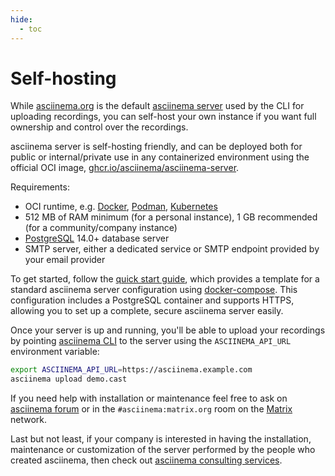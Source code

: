 ```yaml
---
hide:
  - toc
---
```


# Self-hosting

While [asciinema.org](https://asciinema.org) is the default [asciinema
server](../index.md) used by the CLI for uploading recordings, you can self-host
your own instance if you want full ownership and control over the recordings.

asciinema server is self-hosting friendly, and can be deployed both for public
or internal/private use in any containerized environment using the official OCI
image,
[ghcr.io/asciinema/asciinema-server](https://github.com/asciinema/asciinema-server/pkgs/container/asciinema-server).

Requirements:

- OCI runtime, e.g. [Docker](https://www.docker.com/),
  [Podman](https://podman.io/), [Kubernetes](https://kubernetes.io/)
- 512 MB of RAM minimum (for a personal instance), 1 GB recommended (for a
  community/company instance)
- [PostgreSQL](http://www.postgresql.org/download/) 14.0+ database server
- SMTP server, either a dedicated service or SMTP endpoint provided by your
  email provider

To get started, follow the [quick start guide](quick-start.md), which provides a
template for a standard asciinema server configuration using
[docker-compose](https://docs.docker.com/compose/). This configuration includes
a PostgreSQL container and supports HTTPS, allowing you to set up a complete,
secure asciinema server easily.

Once your server is up and running, you'll be able to upload your recordings by
pointing [asciinema CLI](../../cli/index.md) to the server using the
`ASCIINEMA_API_URL` environment variable:

```sh
export ASCIINEMA_API_URL=https://asciinema.example.com
asciinema upload demo.cast
```

If you need help with installation or maintenance feel free to ask on [asciinema
forum](https://discourse.asciinema.org) or in the `#asciinema:matrix.org` room
on the [Matrix](https://matrix.org/) network.

Last but not least, if your company is interested in having the installation,
maintenance or customization of the server performed by the people who created
asciinema, then check out [asciinema consulting
services](../../../consulting.md).
